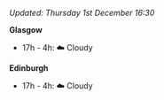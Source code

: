 *Updated: Thursday 1st December 16:30*

**Glasgow**

* 17h - 4h: :cloud: Cloudy

**Edinburgh**

* 17h - 4h: :cloud: Cloudy
